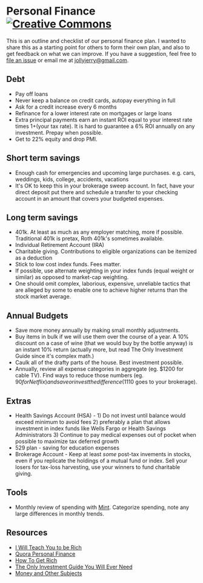 # Personal Finance [![Creative Commons](http://i.creativecommons.org/l/by/4.0/88x31.png)](http://creativecommons.org/licenses/by/4.0/deed.en_US)

This is an outline and checklist of our personal finance plan. I wanted to share
this as a starting point for others to form their own plan, and also to get
feedback on what we can improve. If you have a suggestion, feel free to [file an
issue](https://github.com/jch/personal-finance/issues) or email me at
jollyjerry@gmail.com.

## Debt

* Pay off loans
* Never keep a balance on credit cards, autopay everything in full
* Ask for a credit increase every 6 months
* Refinance for a lower interest rate on mortgages or large loans
* Extra principal payments earn an instant ROI equal to your interest rate times 1+(your tax rate). It is hard to guarantee a 6% ROI annually on any investment. Prepay when possible.
* Get to 22% equity and drop PMI.

## Short term savings

* Enough cash for emergencies and upcoming large purchases. e.g. cars, weddings,
  kids, college, accidents, vacations
* It's OK to keep this in your brokerage sweep account. In fact, have your direct deposit put there and schedule a transfer to your checking account in an amount that covers your budgeted expenses. 

## Long term savings

* 401k. At least as much as any employer matching, more if possible.
  Traditional 401k is pretax, Roth 401k's sometimes available.
* Individual Retirement Account (IRA)
* Charitable giving. Contributions to eligible organizations can be itemized as
  a deduction
* Stick to low cost index funds. Fees matter. 
* If possible, use alternate weighting in your index funds (equal weight or similar) as opposed to market-cap weighting. 
* One should omit complex, laborious, expensive, unreliable tactics that are alleged by some to enable one to achieve higher returns than the stock market average.


## Annual Budgets
* Save more money annually by making small monthly adjustments. 
* Buy items in bulk if we will use them over the course of a year. A 10% discount on a case of wine (that we would buy by the bottle anyway) is an instant 10% return (actually more, but read The Only Investment Guide since it's complex math.)
* Caulk all of the drafty parts of the house. Best investment possible.
* Annually, review all expense categories in aggregate (eg. $1200 for cable TV). Find ways to reduce those numbers (eg. $90 for Netflix) and save or invest the difference ($1110 goes to your brokerage). 

## Extras

* Health Savings Account (HSA) - 1) Do not invest until balance would exceed minimum to avoid fees 2) preferably a plan that allows investment in index funds like Wells Fargo or Health Savings Administrators 3) Continue to pay medical expenses out of pocket when possible to maximize tax deferred growth
* 529 plan - saving for education expenses
* Brokerage Account - Keep at least *some* post-tax invements in stocks, even if you replicate the holdings of a mutual fund or index. Sell your losers for tax-loss harvesting, use your winners to fund charitable giving. 

## Tools

* Monthly review of spending with [Mint](https://www.mint.com). Categorize
  spending, note any large differences in monthly trends.

## Resources

* [I Will Teach You to be Rich](http://www.amazon.com/gp/product/0761147489/ref=as_li_qf_sp_asin_tl?ie=UTF8&camp=1789&creative=9325&creativeASIN=0761147489&linkCode=as2&tag=what0d-20)
* [Quora Personal Finance](http://www.quora.com/Personal-Finance)
* [How To Get Rich](http://www.amazon.com/How-Get-Rich-Greatest-Entrepreneurs/dp/1591842719)
* [The Only Investment Guide You Will Ever Need](http://www.amazon.com/Only-Investment-Guide-Youll-Ever/dp/0547447256/ref=sr_1_1?s=books&ie=UTF8&qid=1387568480&sr=1-1&keywords=only+investment+guide)
* [Money and Other Subjects](http://www.andrewtobias.com/column)
